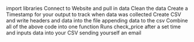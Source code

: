 import libraries 
Connect to Website and pull in data
Clean the data 
Create a Timestamp for your output to track when data was collected
Create CSV and write headers and data into the file
appending data to the csv
Combine all of the above code into one function
Runs check_price after a set time and inputs data into your CSV
sending yourself an email
